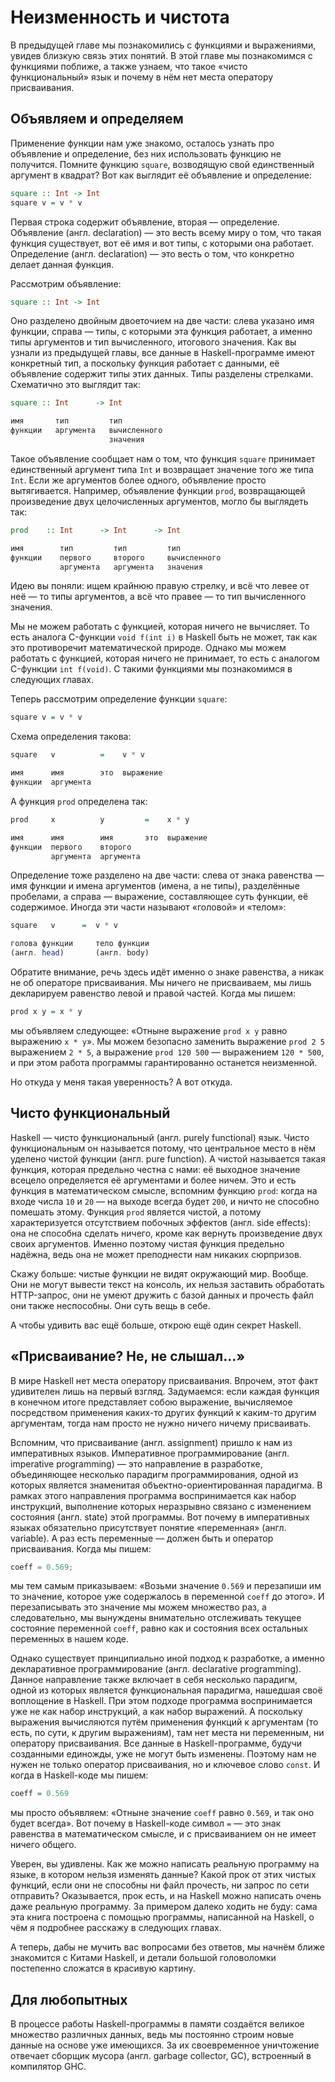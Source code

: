 # Неизменность и чистота

В предыдущей главе мы познакомились с функциями и выражениями, увидев близкую связь этих понятий. В этой главе мы познакомимся с функциями поближе, а также узнаем, что такое &laquo;чисто функциональный&raquo; язык и почему в нём нет места оператору присваивания.

## Объявляем и определяем

Применение функции нам уже знакомо, осталось узнать про объявление и определение, без них использовать функцию не получится. Помните функцию `square`, возводящую свой единственный аргумент в квадрат? Вот как выглядит её объявление и определение:

```haskell
square :: Int -> Int
square v = v * v
```

Первая строка содержит объявление, вторая &mdash; определение. Объявление (англ. declaration) &mdash; это весть всему миру о том, что такая функция существует, вот её имя и вот типы, с которыми она работает. Определение (англ. declaration) &mdash; это весть о том, что конкретно делает данная функция.

Рассмотрим объявление:

```haskell
square :: Int -> Int
```

Оно разделено двойным двоеточием на две части: слева указано имя функции, справа &mdash; типы, с которыми эта функция работает, а именно типы аргументов и тип вычисленного, итогового значения. Как вы узнали из предыдущей главы, все данные в Haskell-программе имеют конкретный тип, а поскольку функция работает с данными, её объявление содержит типы этих данных. Типы разделены стрелками. Схематично это выглядит так:

```haskell
square :: Int      -> Int

имя       тип         тип
функции   аргумента   вычисленного
                      значения
```

Такое объявление сообщает нам о том, что функция `square` принимает единственный аргумент типа `Int` и возвращает значение того же типа `Int`. Если же аргументов более одного, объявление просто вытягивается. Например, объявление функции `prod`, возвращающей произведение двух целочисленных аргументов, могло бы выглядеть так:

```haskell
prod    :: Int      -> Int      -> Int

имя        тип         тип         тип
функции    первого     второго     вычисленного
           аргумента   аргумента   значения
```

Идею вы поняли: ищем крайнюю правую стрелку, и всё что левее от неё &mdash; то типы аргументов, а всё что правее &mdash; то тип вычисленного значения.

Мы не можем работать с функцией, которая ничего не вычисляет. То есть аналога C-функции `void f(int i)` в Haskell быть не может, так как это противоречит математической природе. Однако мы можем работать с функцией, которая ничего не принимает, то есть с аналогом C-функции `int f(void)`. С такими функциями мы познакомимся в следующих главах.

Теперь рассмотрим определение функции `square`:

```haskell
square v = v * v
```

Схема определения такова:

```haskell
square   v          =    v * v

имя      имя        это  выражение
функции  аргумента
```

А функция `prod` определена так:

```haskell
prod     x          y         =    x * y

имя      имя        имя       это  выражение
функции  первого    второго
         аргумента  аргумента
```

Определение тоже разделено на две части: слева от знака равенства &mdash; имя функции и имена аргументов (имена, а не типы), разделённые пробелами, а справа &mdash; выражение, составляющее суть функции, её содержимое. Иногда эти части называют &laquo;головой&raquo; и &laquo;телом&raquo;:

```haskell
square   v      =  v * v

голова функции     тело функции
(англ. head)       (англ. body)
```

Обратите внимание, речь здесь идёт именно о знаке равенства, а никак не об операторе присваивания. Мы ничего не присваиваем, мы лишь декларируем равенство левой и правой частей. Когда мы пишем:

```haskell
prod x y = x * y
```

мы объявляем следующее: &laquo;Отныне выражение `prod x y` равно выражению `x * y`&raquo;. Мы можем безопасно заменить выражение `prod 2 5` выражением `2 * 5`, а выражение `prod 120 500` &mdash; выражением `120 * 500`, и при этом работа программы гарантированно останется неизменной.

Но откуда у меня такая уверенность? А вот откуда.

## Чисто функциональный

Haskell &mdash; чисто функциональный (англ. purely functional) язык. Чисто функциональным он называется потому, что центральное место в нём уделено чистой функции (англ. pure function). А чистой называется такая функция, которая предельно честна с нами: её выходное значение всецело определяется её аргументами и более ничем. Это и есть функция в математическом смысле, вспомним функцию `prod`: когда на входе числа `10` и `20` &mdash; на выходе всегда будет `200`, и ничто не способно помешать этому. Функция `prod` является чистой, а потому характеризуется отсутствием побочных эффектов (англ. side effects): она не способна сделать ничего, кроме как вернуть произведение двух своих аргументов. Именно поэтому чистая функция предельно надёжна, ведь она не может преподнести нам никаких сюрпризов.

Скажу больше: чистые функции не видят окружающий мир. Вообще. Они не могут вывести текст на консоль, их нельзя заставить обработать HTTP-запрос, они не умеют дружить с базой данных и прочесть файл они также неспособны. Они суть вещь в себе.

А чтобы удивить вас ещё больше, открою ещё один секрет Haskell.

## &laquo;Присваивание? Не, не слышал&hellip;&raquo;

В мире Haskell нет места оператору присваивания. Впрочем, этот факт удивителен лишь на первый взгляд. Задумаемся: если каждая функция в конечном итоге представляет собою выражение, вычисляемое посредством применения каких-то других функций к каким-то другим аргументам, тогда нам просто не нужно ничего ничему присваивать.

Вспомним, что присваивание (англ. assignment) пришло к нам из императивных языков. Императивное программирование (англ. imperative programming) &mdash; это направление в разработке, объединяющее несколько парадигм программирования, одной из которых является знаменитая объектно-ориентированная парадигма. В рамках этого направления программа воспринимается как набор инструкций, выполнение которых неразрывно связано с изменением состояния (англ. state) этой программы. Вот почему в императивных языках обязательно присутствует понятие &laquo;переменная&raquo; (англ. variable). А раз есть переменные &mdash; должен быть и оператор присваивания. Когда мы пишем:

```c
coeff = 0.569;
```

мы тем самым приказываем: &laquo;Возьми значение `0.569` и перезапиши им то значение, которое уже содержалось в переменной `coeff` до этого&raquo;. И перезаписывать это значение мы можем множество раз, а следовательно, мы вынуждены внимательно отслеживать текущее состояние переменной `coeff`, равно как и состояния всех остальных переменных в нашем коде.

Однако существует принципиально иной подход к разработке, а именно декларативное программирование (англ. declarative programming). Данное направление также включает в себя несколько парадигм, одной из которых является функциональная парадигма, нашедшая своё воплощение в Haskell. При этом подходе программа воспринимается уже не как набор инструкций, а как набор выражений. А поскольку выражения вычисляются путём применения функций к аргументам (то есть, по сути, к другим выражениям), там нет места ни переменным, ни оператору присваивания. Все данные в Haskell-программе, будучи созданными единожды, уже не могут быть изменены. Поэтому нам не нужен не только оператор присваивания, но и ключевое слово `const`. И когда в Haskell-коде мы пишем:

```haskell
coeff = 0.569
```

мы просто объявляем: &laquo;Отныне значение `coeff` равно `0.569`, и так оно будет всегда&raquo;. Вот почему в Haskell-коде символ `=` &mdash; это знак равенства в математическом смысле, и с присваиванием он не имеет ничего общего.

Уверен, вы удивлены. Как же можно написать реальную программу на языке, в котором нельзя изменять данные? Какой прок от этих чистых функций, если они не способны ни файл прочесть, ни запрос по сети отправить? Оказывается, прок есть, и на Haskell можно написать очень даже реальную программу. За примером далеко ходить не буду: сама эта книга построена с помощью программы, написанной на Haskell, о чём я подробнее расскажу в следующих главах.

А теперь, дабы не мучить вас вопросами без ответов, мы начнём ближе знакомится с Китами Haskell, и детали большой головоломки постепенно сложатся в красивую картину.

## Для любопытных

В процессе работы Haskell-программы в памяти создаётся великое множество различных данных, ведь мы постоянно строим новые данные на основе уже имеющихся. За их своевременное уничтожение отвечает сборщик мусора (англ. garbage collector, GC), встроенный в компилятор GHC.
